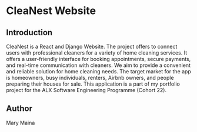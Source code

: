 # CleaNest Website
## Introduction
CleaNest is a React and Django Website. The project offers to connect users with professional cleaners for a variety of home cleaning services. It offers a user-friendly interface for booking appointments, secure payments, and real-time communication with cleaners. We aim to provide a convenient and reliable solution for home cleaning needs. The target market for the app is homeowners, busy individuals, renters, Airbnb owners, and people preparing their houses for sale. This application is a part of my portfolio project for the ALX Software Engineering Programme (Cohort 22).
## Author
Mary Maina
